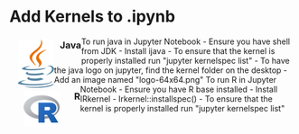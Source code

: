 # Add Kernels to .ipynb

<img src="./images/Java-64x64.png" alt="pycharm" style="width: 64px; float:left; display:inline; margin-left: 3%; margin-top: 1%"/> 
<h3 style="float:left; display:inline; margin-left: 2%; margin-top: 1%">Java</h3>
To run java in Jupyter Notebook
	- Ensure you have shell from JDK
	- Install ijava
	- To ensure that the kernel is properly installed run "jupyter kernelspec list"
	- To have the java logo on jupyter, find the kernel folder on the desktop
	- Add an image named "logo-64x64.png"

<img src="./images/R-64x64.png" alt="pycharm" style="width: 64px; clear: both; float:left; display:inline; margin-left: 5%; margin-top: 1%"/>
<h3 style="float:left; display:inline; margin-left: 5%; margin-top: 1%">R</h3>
To run R in Jupyter Notebook
	- Ensure you have R base installed
	- Install IRkernel
	- Irkernel::installspec()
    - To ensure that the kernel is properly installed run "jupyter kernelspec list"